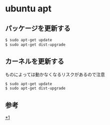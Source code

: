 # ubuntu apt

## パッケージを更新する

```bash
$ sudo apt-get update
$ sudo apt-get dist-upgrade
```

## カーネルを更新する

ものによっては動かなくなるリスクがあるので注意

```bash
$ sudo apt-get update
$ sudo apt-get dist-upgrade
```

## 参考

[*1][*1]

[*1]:http://qiita.com/white_aspara25/items/723ae4ebf0bfefe2115c
